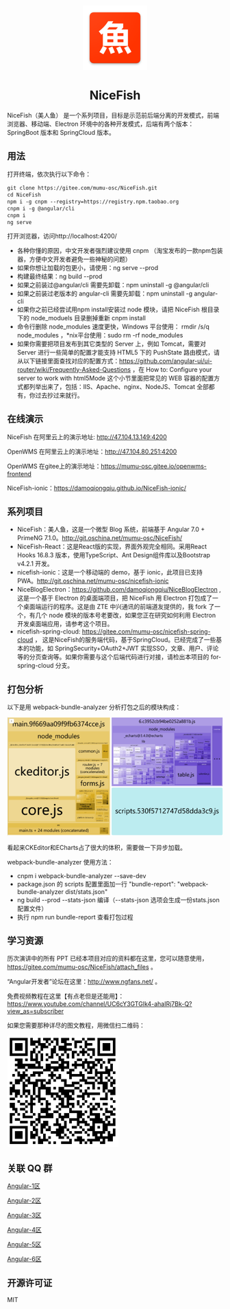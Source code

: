 <p align="center">
    <img width="150" src="./src/assets/imgs/nice-fish.png">
</p>

<h1 align="center">NiceFish</h1>

<div align="left">
NiceFish（美人鱼） 是一个系列项目，目标是示范前后端分离的开发模式，前端浏览器、移动端、Electron 环境中的各种开发模式，后端有两个版本：SpringBoot 版本和 SpringCloud 版本。
</div>

## 用法

打开终端，依次执行以下命令：

    git clone https://gitee.com/mumu-osc/NiceFish.git
    cd NiceFish
    npm i -g cnpm --registry=https://registry.npm.taobao.org
    cnpm i -g @angular/cli
    cnpm i
    ng serve

打开浏览器，访问http://localhost:4200/

* 各种你懂的原因，中文开发者强烈建议使用 cnpm （淘宝发布的一款npm包装器，方便中文开发者避免一些神秘的问题）
* 如果你想让加载的包更小，请使用：ng serve --prod
* 构建最终结果：ng build --prod
* 如果之前装过@angular/cli 需要先卸载：npm uninstall -g @angular/cli
* 如果之前装过老版本的 angular-cli 需要先卸载：npm uninstall -g angular-cli
* 如果你之前已经尝试用npm install安装过 node 模块，请把 NiceFish 根目录下的 node_moduels 目录删掉重新 cnpm install
* 命令行删除 node_modules 速度更快，Windows 平台使用： rmdir /s/q node_modules ，*nix平台使用：sudo rm -rf node_modules
* 如果你需要把项目发布到其它类型的 Server 上，例如 Tomcat，需要对 Server 进行一些简单的配置才能支持 HTML5 下的 PushState 路由模式，请从以下链接里面查找对应的配置方式：https://github.com/angular-ui/ui-router/wiki/Frequently-Asked-Questions ，在
How to: Configure your server to work with html5Mode 这个小节里面把常见的 WEB 容器的配置方式都列举出来了，包括：IIS、Apache、nginx、NodeJS、Tomcat 全部都有，你过去抄过来就行。

## 在线演示

NiceFish 在阿里云上的演示地址: http://47.104.13.149:4200

OpenWMS 在阿里云上的演示地址：http://47.104.80.251:4200

OpenWMS 在gitee上的演示地址：https://mumu-osc.gitee.io/openwms-frontend

NiceFish-ionic：https://damoqiongqiu.github.io/NiceFish-ionic/

## 系列项目

* NiceFish：美人鱼，这是一个微型 Blog 系统，前端基于 Angular 7.0 + PrimeNG 7.1.0。http://git.oschina.net/mumu-osc/NiceFish/
* NiceFish-React：这是React版的实现，界面外观完全相同。采用React Hooks 16.8.3 版本，使用TypeScript、Ant Design组件库以及Bootstrap v4.2.1 开发。
* nicefish-ionic：这是一个移动端的 demo，基于 ionic，此项目已支持 PWA。http://git.oschina.net/mumu-osc/nicefish-ionic
* NiceBlogElectron：https://github.com/damoqiongqiu/NiceBlogElectron ,这是一个基于 Electron 的桌面端项目，把 NiceFish 用 Electron 打包成了一个桌面端运行的程序。这是由 ZTE 中兴通讯的前端道友提供的，我 fork 了一个，有几个 node 模块的版本号老要改，如果您正在研究如何利用 Electron 开发桌面端应用，请参考这个项目。
* nicefish-spring-cloud: https://gitee.com/mumu-osc/nicefish-spring-cloud ， 这是NiceFish的服务端代码，基于SpringCloud。已经完成了一些基本的功能，如 SpringSecurity+OAuth2+JWT 实现SSO，文章、用户、评论等的分页查询等。如果你需要与这个后端代码进行对接，请检出本项目的 for-spring-cloud 分支。

## 打包分析

以下是用 webpack-bundle-analyzer 分析打包之后的模块构成：

<img src="./src/assets/imgs/bundle-report.png">

看起来CKEditor和ECharts占了很大的体积，需要做一下异步加载。

webpack-bundle-analyzer 使用方法：

- cnpm i webpack-bundle-analyzer --save-dev
- package.json 的 scripts 配置里面加一行 "bundle-report": "webpack-bundle-analyzer dist/stats.json"
- ng build --prod --stats-json 编译（--stats-json 选项会生成一份stats.json配置文件）
- 执行 npm run bundle-report 查看打包过程

## 学习资源

历次演讲中的所有 PPT 已经本项目对应的资料都在这里，您可以随意使用，https://gitee.com/mumu-osc/NiceFish/attach_files 。

“Angular开发者”论坛在这里：http://www.ngfans.net/ 。

免费视频教程在这里【有点老但是还能用】：https://www.youtube.com/channel/UC6cY3GTGIk4-ahaIRj7Bk-Q?view_as=subscriber

如果您需要那种详尽的图文教程，用微信扫二维码：

<img src="/src/assets/imgs/qr-code.png"/>

## 关联 QQ 群

<a target="_blank" href="//shang.qq.com/wpa/qunwpa?idkey=8db5ed802cbddbf6432d7ba7dc4f2a316be020442491eb41cbfb1a12434e8cc7" class="list-group-item"><i class="fa fa-qq" aria-hidden="true"></i> Angular-1区</a>

<a target="_blank" href="//shang.qq.com/wpa/qunwpa?idkey=cbfcd79e7e90939b0e2c519f475fac4792985ce2abc5ad45ec5e06ffcfe944dd" class="list-group-item"><i class="fa fa-qq" aria-hidden="true"></i> Angular-2区</a>

<a target="_blank" href="//shang.qq.com/wpa/qunwpa?idkey=639229c8b6ad0c3a9a8f381dddf5d7785780b20d8c37eb25c91ac73ea7d37a5f" class="list-group-item"><i class="fa fa-qq" aria-hidden="true"></i> Angular-3区</a>

<a target="_blank" href="//shang.qq.com/wpa/qunwpa?idkey=12add102af3f67910bdc0de753dee10ebada08ab485af7e38f4dfa0ee27476f7" class="list-group-item"><i class="fa fa-qq" aria-hidden="true"></i> Angular-4区</a>

<a target="_blank" href="//shang.qq.com/wpa/qunwpa?idkey=1293a6494fb306ea29d281e320a8f4ef82285fa5300f73118e6ff7a79ce76036" class="list-group-item"><i class="fa fa-qq" aria-hidden="true"></i>Angular-5区</a>

<a target="_blank" href="//shang.qq.com/wpa/qunwpa?idkey=fcd880ba919983dc85690642d48cf00ad0affd8d35de5f30542c895e622a8ab8" class="list-group-item"><i class="fa fa-qq" aria-hidden="true"></i>Angular-6区
</a>

## 开源许可证

MIT